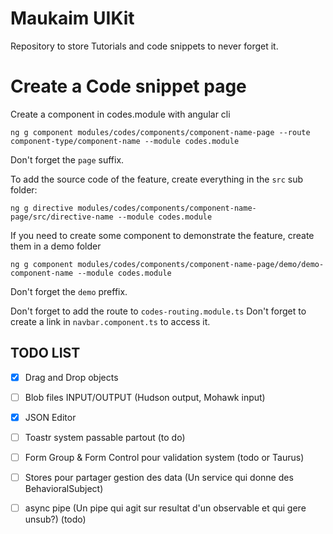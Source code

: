 # Maukaim UIKit 

Repository to store Tutorials and code snippets to never forget it.

# Create a Code snippet page  

Create a component in codes.module with angular cli
```shell script
ng g component modules/codes/components/component-name-page --route component-type/component-name --module codes.module  

```

Don't forget the ```page``` suffix.

To add the source code of the feature, create everything in the ```src``` sub folder:

```shell script
ng g directive modules/codes/components/component-name-page/src/directive-name --module codes.module
```

If you need to create some component to demonstrate the feature, create them in a demo folder

```shell script
ng g component modules/codes/components/component-name-page/demo/demo-component-name --module codes.module
```
Don't forget the ```demo``` preffix.

Don't forget to add the route to ```codes-routing.module.ts```
Don't forget to create a link in ```navbar.component.ts``` to access it.



## TODO LIST 

- [X] Drag and Drop objects
- [ ] Blob files INPUT/OUTPUT (Hudson output, Mohawk input)
- [X] JSON Editor
- [ ] Toastr system passable partout (to do)
- [ ] Form Group & Form Control pour validation system (todo or Taurus)
- [ ] Stores pour partager gestion des data (Un service qui donne des BehavioralSubject)
- [ ] async pipe (Un pipe qui agit sur resultat d'un observable et qui gere unsub?) (todo)

